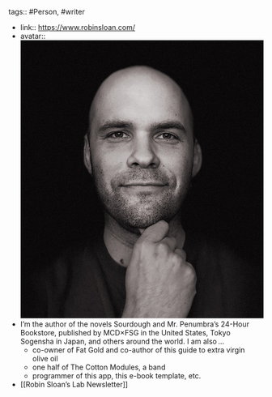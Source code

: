 tags:: #Person, #writer

- link:: https://www.robinsloan.com/
- avatar:: ![2022-12-06-20-16-09.jpeg](../assets/2022-12-06-20-16-09.jpeg)
- I’m the author of the novels Sourdough and Mr. Penumbra’s 24-Hour Bookstore, published by MCD×FSG in the United States, Tokyo Sogensha in Japan, and others around the world. I am also …
	- co-owner of Fat Gold and co-author of this guide to extra virgin olive oil
	- one half of The Cotton Modules, a band
	- programmer of this app, this e-book template, etc.
- [[Robin Sloan’s Lab Newsletter]]